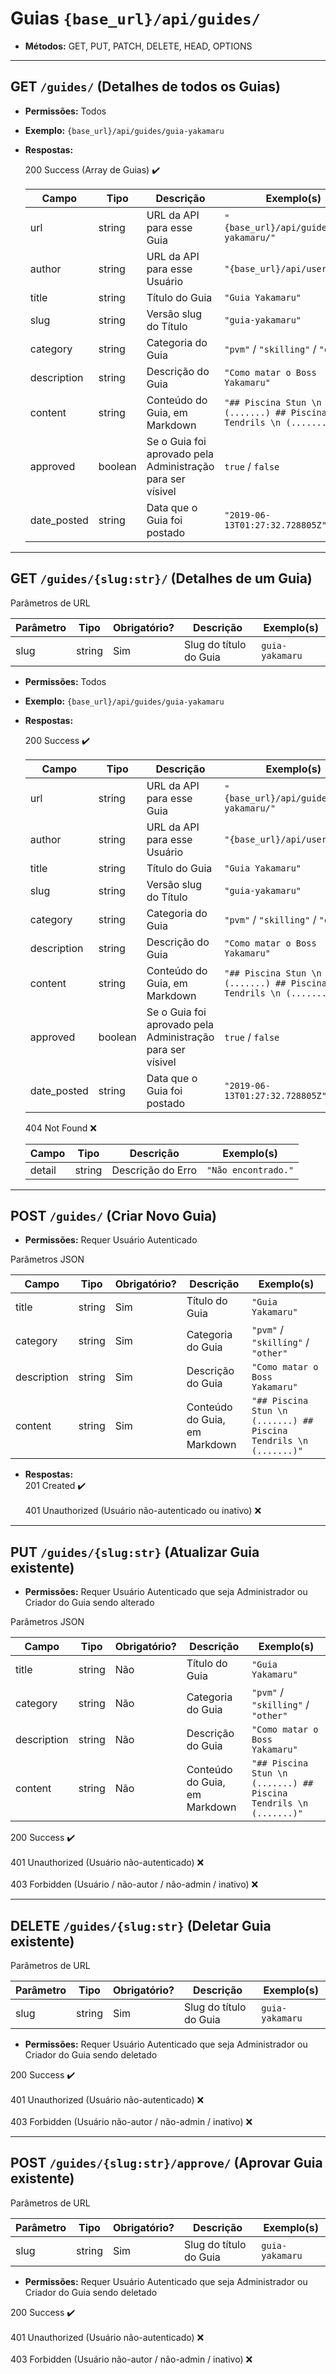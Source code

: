 # Guias `{base_url}/api/guides/`
  * **Métodos:** GET, PUT, PATCH, DELETE, HEAD, OPTIONS

---

## GET `/guides/` (Detalhes de todos os Guias)
  * **Permissões:** Todos
  * **Exemplo:** `{base_url}/api/guides/guia-yakamaru`
  * **Respostas:**
    <div class="table-caption success">200 Success (Array de Guias) ✔️</div>

    | Campo       | Tipo    | Descrição | Exemplo(s) |
    |-------------|---------|---------- | ---------- |
    | url         | string  | URL da API para esse Guia | `"{base_url}/api/guides/guia-yakamaru/"` |
    | author      | string  | URL da API para esse Usuário  | `"{base_url}/api/users/23/"` |
    | title       | string  | Título do Guia | `"Guia Yakamaru"` |
    | slug        | string  | Versão slug do Título | `"guia-yakamaru"` |
    | category    | string  | Categoria do Guia | `"pvm"` / `"skilling"` / `"other"` |
    | description | string  | Descrição do Guia | `"Como matar o Boss Yakamaru"` |
    | content     | string  | Conteúdo do Guia, em Markdown | `"## Piscina Stun \n (.......) ## Piscina Tendrils \n (.......)"` |
    | approved    | boolean | Se o Guia foi aprovado pela Administração para ser vísivel | `true` / `false` |
    | date_posted | string  | Data que o Guia foi postado | `"2019-06-13T01:27:32.728805Z"` |

---

## GET `/guides/{slug:str}/` (Detalhes de um Guia)
  <div class="table-caption">Parâmetros de URL</div>

  | Parâmetro | Tipo    | Obrigatório? | Descrição | Exemplo(s) |
  |-----------|---------|--------------|---------- | ---------- |
  | slug      | string  | Sim | Slug do título do Guia | `guia-yakamaru` |

  * **Permissões:** Todos
  * **Exemplo:** `{base_url}/api/guides/guia-yakamaru`
  * **Respostas:**
    <div class="table-caption success">200 Success ✔️</div>

    | Campo       | Tipo    | Descrição | Exemplo(s) |
    |-------------|---------|---------- | ---------- |
    | url         | string  | URL da API para esse Guia | `"{base_url}/api/guides/guia-yakamaru/"` |
    | author      | string  | URL da API para esse Usuário  | `"{base_url}/api/users/23/"` |
    | title       | string  | Título do Guia | `"Guia Yakamaru"` |
    | slug        | string  | Versão slug do Título | `"guia-yakamaru"` |
    | category    | string  | Categoria do Guia | `"pvm"` / `"skilling"` / `"other"` |
    | description | string  | Descrição do Guia | `"Como matar o Boss Yakamaru"` |
    | content     | string  | Conteúdo do Guia, em Markdown | `"## Piscina Stun \n (.......) ## Piscina Tendrils \n (.......)"` |
    | approved    | boolean | Se o Guia foi aprovado pela Administração para ser vísivel | `true` / `false` |
    | date_posted | string  | Data que o Guia foi postado | `"2019-06-13T01:27:32.728805Z"` |

    <div class="table-caption error">404 Not Found ❌</div>

    | Campo       | Tipo    | Descrição | Exemplo(s) |
    |-------------|---------|---------- | ---------- |
    | detail      | string  | Descrição do Erro | `"Não encontrado."` |

---

## POST `/guides/` (Criar Novo Guia)
  * **Permissões:** Requer Usuário Autenticado

  <div class="table-caption">Parâmetros JSON</div>

  | Campo       | Tipo    |  Obrigatório? | Descrição | Exemplo(s) |
  |-------------|---------|---------------|---------- | ---------- |
  | title       | string  | Sim           | Título do Guia | `"Guia Yakamaru"` |
  | category    | string  | Sim           | Categoria do Guia | `"pvm"` / `"skilling"` / `"other"` |
  | description | string  | Sim           | Descrição do Guia | `"Como matar o Boss Yakamaru"` |
  | content     | string  | Sim           | Conteúdo do Guia, em Markdown | `"## Piscina Stun \n (.......) ## Piscina Tendrils \n (.......)"` |

  * **Respostas:**
    <div class="table-caption success">201 Created ✔️</div>
    <br>
    <div class="table-caption error">401 Unauthorized (Usuário não-autenticado ou inativo) ❌</div>

---

## PUT `/guides/{slug:str}` (Atualizar Guia existente)

  * **Permissões:** Requer Usuário Autenticado que seja Administrador ou Criador do Guia sendo alterado

  <div class="table-caption">Parâmetros JSON</div>

  | Campo       | Tipo    | Obrigatório? | Descrição | Exemplo(s) |
  |-------------|---------|--------------|---------- | ---------- |
  | title       | string  | Não          | Título do Guia | `"Guia Yakamaru"` |
  | category    | string  | Não          | Categoria do Guia | `"pvm"` / `"skilling"` / `"other"` |
  | description | string  | Não          | Descrição do Guia | `"Como matar o Boss Yakamaru"` |
  | content     | string  | Não          | Conteúdo do Guia, em Markdown | `"## Piscina Stun \n (.......) ## Piscina Tendrils \n (.......)"` |

  <div class="table-caption success">200 Success ✔️</div>
  <br>
  <div class="table-caption error">401 Unauthorized (Usuário não-autenticado) ❌</div>
  <br>
  <div class="table-caption error">403 Forbidden (Usuário / não-autor / não-admin / inativo) ❌</div>

---

## DELETE `/guides/{slug:str}` (Deletar Guia existente)
  <div class="table-caption">Parâmetros de URL</div>

  | Parâmetro | Tipo    | Obrigatório? | Descrição | Exemplo(s) |
  |-----------|---------|--------------|---------- | ---------- |
  | slug      | string  | Sim | Slug do título do Guia | `guia-yakamaru` |

  * **Permissões:** Requer Usuário Autenticado que seja Administrador ou Criador do Guia sendo deletado

  <div class="table-caption success">200 Success ✔️</div>
  <br>
  <div class="table-caption error">401 Unauthorized (Usuário não-autenticado) ❌</div>
  <br>
  <div class="table-caption error">403 Forbidden (Usuário não-autor / não-admin / inativo) ❌</div>

---

## POST `/guides/{slug:str}/approve/` (Aprovar Guia existente)
  <div class="table-caption">Parâmetros de URL</div>

  | Parâmetro | Tipo    | Obrigatório? | Descrição | Exemplo(s) |
  |-----------|---------|--------------|---------- | ---------- |
  | slug      | string  | Sim | Slug do título do Guia | `guia-yakamaru` |

  * **Permissões:** Requer Usuário Autenticado que seja Administrador ou Criador do Guia sendo deletado

  <div class="table-caption success">200 Success ✔️</div>
  <br>
  <div class="table-caption error">401 Unauthorized (Usuário não-autenticado) ❌</div>
  <br>
  <div class="table-caption error">403 Forbidden (Usuário não-autor / não-admin / inativo) ❌</div>
